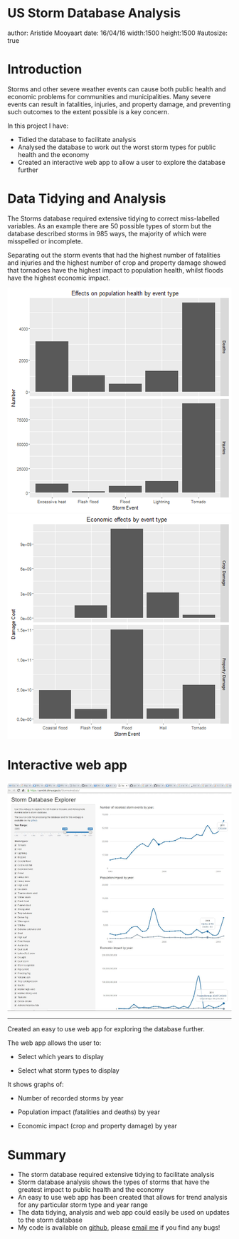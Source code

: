US Storm Database Analysis
========================================================
author: Aristide Mooyaart
date: 16/04/16
width:1500
height:1500
#autosize: true

Introduction
========================================================

Storms and other severe weather events can cause both public health and economic problems for communities and municipalities. Many severe events can result in fatalities, injuries, and property damage, and preventing such outcomes to the extent possible is a key concern.

In this project I have:

- Tidied the database to facilitate analysis
- Analysed the database to work out the worst storm types for public health and the economy
- Created an interactive web app to allow a user to explore the database further

Data Tidying and Analysis
========================================================

The Storms database required extensive tidying to correct miss-labelled variables. As an example there are 50 possible types of storm but the database described storms in 985 ways, the majority of which were misspelled or incomplete.

Separating out the storm events that had the highest number of fatalities and injuries and the highest number of crop and property damage showed that tornadoes have the highest impact to population health, whilst floods have the highest economic impact.

![plot of chunk unnamed-chunk-1](StormAnalysis-figure/unnamed-chunk-1-1.png)![plot of chunk unnamed-chunk-1](StormAnalysis-figure/unnamed-chunk-1-2.png)

Interactive web app
========================================================

![alt text](images/capture.jpg)

***

Created an easy to use web app for exploring the database further.

The web app allows the user to:

- Select which years to display  
  
- Select what storm types to display
  
It shows graphs of:

- Number of recorded storms by year  
  
- Population impact (fatalities and deaths) by year  
  
- Economic impact (crop and property damage) by year

Summary
========================================================
- The storm database required extensive tidying to facilitate analysis
- Storm database analysis shows the types of storms that have the greatest impact to public health and the economy
- An easy to use web app has been created that allows for trend analysis for any particular storm type and year range
- The data tidying, analysis and web app could easily be used on updates to the storm database
- My code is available on [github](https://github.com/aem56/StormsAnalysis), please [email me](mailto:aristide.mooyaart@gmail.com) if you find any bugs!
